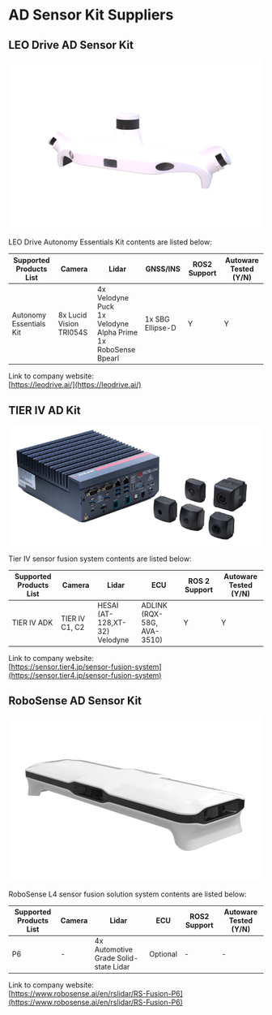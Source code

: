 # AD Sensor Kit Suppliers

## **LEO Drive AD Sensor Kit**

![images/ad_kit-leodrive.png](images/ad_kit-leodrive.png)

LEO Drive Autonomy Essentials Kit contents are listed below:

| Supported Products List | Camera                  | Lidar                                                              | GNSS/INS         | ROS2 Support | Autoware Tested (Y/N) |
| ----------------------- | ----------------------- | ------------------------------------------------------------------ | ---------------- | ------------ | --------------------- |
| Autonomy Essentials Kit | 8x Lucid Vision TRI054S | 4x Velodyne Puck<br>1x Velodyne Alpha Prime<br>1x RoboSense Bpearl | 1x SBG Ellipse-D | Y            | Y                     |

Link to company website:  
[https://leodrive.ai/](https://leodrive.ai/)

## **TIER IV AD Kit**

![images/ad_kit-tieriv.png](images/ad_kit-tieriv.png)

Tier IV sensor fusion system contents are listed below:

| Supported Products List | Camera         | Lidar                            | ECU                        | ROS 2 Support | Autoware Tested (Y/N) |
| ----------------------- | -------------- | -------------------------------- | -------------------------- | ------------- | --------------------- |
| TIER IV ADK             | TIER IV C1, C2 | HESAI (AT-128,XT-32)<br>Velodyne | ADLINK (RQX-58G, AVA-3510) | Y             | Y                     |

Link to company website:  
[https://sensor.tier4.jp/sensor-fusion-system](https://sensor.tier4.jp/sensor-fusion-system)

## **RoboSense AD Sensor Kit**

![images/ad_kit-robosense.png](images/ad_kit-robosense.png)

RoboSense L4 sensor fusion solution system contents are listed below:

| Supported Products List | Camera | Lidar                                 | ECU      | ROS2 Support | Autoware Tested (Y/N) |
| ----------------------- | ------ | ------------------------------------- | -------- | ------------ | --------------------- |
| P6                      | -      | 4x Automotive Grade Solid-state Lidar | Optional | -            | -                     |

Link to company website:  
[https://www.robosense.ai/en/rslidar/RS-Fusion-P6](https://www.robosense.ai/en/rslidar/RS-Fusion-P6)

